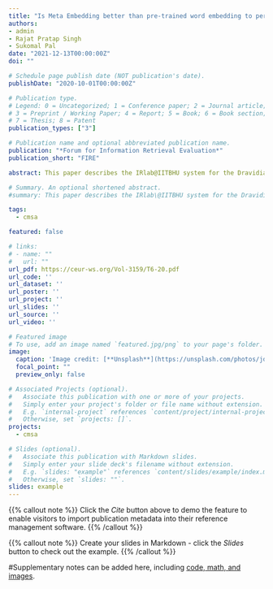 ```yaml
---
title: "Is Meta Embedding better than pre-trained word embedding to perform Sentiment Analysis for Dravidian Languages in Code-Mixed Text?"
authors:
- admin
- Rajat Pratap Singh
- Sukomal Pal
date: "2021-12-13T00:00:00Z"
doi: ""

# Schedule page publish date (NOT publication's date).
publishDate: "2020-10-01T00:00:00Z"

# Publication type.
# Legend: 0 = Uncategorized; 1 = Conference paper; 2 = Journal article;
# 3 = Preprint / Working Paper; 4 = Report; 5 = Book; 6 = Book section;
# 7 = Thesis; 8 = Patent
publication_types: ["3"]

# Publication name and optional abbreviated publication name.
publication: "*Forum for Information Retrieval Evaluation*"
publication_short: "FIRE"

abstract: This paper describes the IRlab@IITBHU system for the Dravidian-CodeMix - FIRE 2021 Sentiment Analysis for Dravidian Languages pairs Tamil-English (TA-EN), Kannada-English (KN-EN), and MalayalamEnglish (ML-EN) in Code-Mixed text. We have reported three models output in this paper where We have submitted only one model for sentiment analysis of all code-mixed datasets. Run-1 was obtained from the FastText embedding with multi-head attention, Run-2 used the meta embedding techniques, and Run-3 used the Multilingual BERT(mBERT) model for producing the results. Run-2 outperformed Run-1 and Run-3 for all the language pairs.

# Summary. An optional shortened abstract.
#summary: This paper describes the IRlab\@IITBHU system for the Dravidian-CodeMix - FIRE 2020: Sentiment Analysis for Dravidian Languages pairs Tamil-English (TA-EN) and Malayalam-English (ML-EN) in Code-Mixed text. We submitted three models for sentiment analysis of code-mixed TA-EN and MA-EN datasets. Run-1 was obtained from the BERT and Logistic regression classifier, Run-2 used the DistilBERT and Logistic regression classifier, and Run-3 used the fastText model for producing the results. Run-3 outperformed Run-1 and Run-2 for both the datasets. We obtained an F1-score of 0.58, rank 8/14 in TA-EN language pair and for ML-EN, an F1-score of 0.63 with rank 11/15.

tags:
  - cmsa

featured: false

# links:
# - name: ""
#   url: ""
url_pdf: https://ceur-ws.org/Vol-3159/T6-20.pdf
url_code: ''
url_dataset: ''
url_poster: ''
url_project: ''
url_slides: ''
url_source: ''
url_video: ''

# Featured image
# To use, add an image named `featured.jpg/png` to your page's folder. 
image:
  caption: 'Image credit: [**Unsplash**](https://unsplash.com/photos/jdD8gXaTZsc)'
  focal_point: ""
  preview_only: false

# Associated Projects (optional).
#   Associate this publication with one or more of your projects.
#   Simply enter your project's folder or file name without extension.
#   E.g. `internal-project` references `content/project/internal-project/index.md`.
#   Otherwise, set `projects: []`.
projects:
  - cmsa

# Slides (optional).
#   Associate this publication with Markdown slides.
#   Simply enter your slide deck's filename without extension.
#   E.g. `slides: "example"` references `content/slides/example/index.md`.
#   Otherwise, set `slides: ""`.
slides: example
---
```


{{% callout note %}}
Click the *Cite* button above to demo the feature to enable visitors to import publication metadata into their reference management software.
{{% /callout %}}

{{% callout note %}}
Create your slides in Markdown - click the *Slides* button to check out the example.
{{% /callout %}}

#Supplementary notes can be added here, including [code, math, and images](https://wowchemy.com/docs/writing-markdown-latex/).
